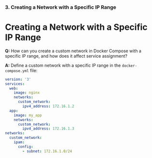 
### 3. Creating a Network with a Specific IP Range

# Creating a Network with a Specific IP Range

**Q:** How can you create a custom network in Docker Compose with a specific IP range, and how does it affect service assignment?

**A:** Define a custom network with a specific IP range in the `docker-compose.yml` file:

```yaml
version: '3'
services:
  web:
    image: nginx
    networks:
      custom_network:
        ipv4_address: 172.16.1.2
  app:
    image: my_app
    networks:
      custom_network:
        ipv4_address: 172.16.1.3
networks:
  custom_network:
    ipam:
      config:
        - subnet: 172.16.1.0/24
